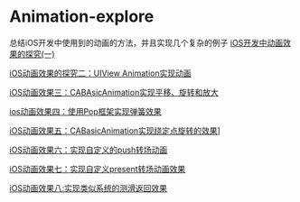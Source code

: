 # Animation-explore
总结iOS开发中使用到的动画的方法，并且实现几个复杂的例子
[iOS开发中动画效果的探究(一)](https://www.jianshu.com/p/59f9f9ff73a5)  

[iOS动画效果的探究二：UIView Animation实现动画
](https://www.jianshu.com/p/d55a5960f826)  

[iOS动画效果三：CABAsicAnimation实现平移、旋转和放大](https://www.jianshu.com/p/52d8a97e1942)  

[ios动画效果四：使用Pop框架实现弹簧效果](https://www.jianshu.com/p/88fe1d9c8f4e)  

[iOS动画效果五：CABasicAnimation实现绕定点旋转的效果](https://www.jianshu.com/p/b7a01405c521)]  

[iOS动画效果六：实现自定义的push转场动画](https://www.jianshu.com/p/0e9047bdce24)  

[iOS动画效果七：实现自定义present转场动画效果
](https://www.jianshu.com/p/e94415afcc63)  

[iOS动画效果八:实现类似系统的测滑返回效果
](https://www.jianshu.com/p/a0a4c8086d25)  
